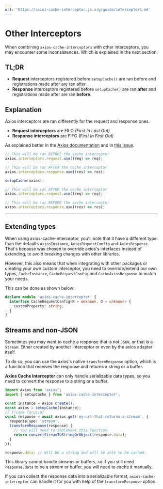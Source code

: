 ```yaml
---
url: 'https://axios-cache-interceptor.js.org/guide/interceptors.md'
---
```

# Other Interceptors

When combining `axios-cache-interceptors` with other interceptors, you may encounter some
inconsistences. Which is explained in the next section.

## TL;DR

* **Request** interceptors registered before `setupCache()` are ran before and
  registrations made after are ran after.
* **Response** interceptors registered before `setupCache()` are ran **after** and
  registrations made after are ran **before**.

## Explanation

Axios interceptors are ran differently for the request and response ones.

* **Request interceptors** are FILO *(First In Last Out)*
* **Response interceptors** are FIFO *(First In First Out)*

As explained better in the
[Axios documentation](https://github.com/axios/axios#interceptors) and in
[this issue](https://github.com/arthurfiorette/axios-cache-interceptor/issues/449#issuecomment-1370327566).

```ts
// This will be ran BEFORE the cache interceptor
axios.interceptors.request.use((req) => req);

// This will be ran AFTER the cache interceptor
axios.interceptors.response.use((res) => res);

setupCache(axios);

// This will be ran AFTER the cache interceptor
axios.interceptors.request.use((req) => req);

// This will be ran BEFORE the cache interceptor
axios.interceptors.response.use((res) => res);
```

***

## Extending types

When using axios-cache-interceptor, you'll note that it have a different type than the
defaults `AxiosInstance`, `AxiosRequestConfig` and `AxiosResponse`. That's because was
chosen to override axios's interfaces instead of extending, to avoid breaking changes with
other libraries.

However, this also means that when integrating with other packages or creating your own
custom interceptor, you need to override/extend our own types, `CacheInstance`,
`CacheRequestConfig` and `CacheAxiosResponse` to match your needs.

This can be done as shown below:

```ts
declare module 'axios-cache-interceptor' {
  interface CacheRequestConfig<R = unknown, D = unknown> {
    customProperty: string;
  }
}
```

## Streams and non-JSON

Sometimes you may want to cache a response that is not `JSON`, or that is a `Stream`. Either created by another interceptor or even by the axios adapter itself.

To do so, you can use the axios's native `transformResponse` option, which is a function that receives the response and returns a string or a buffer.

**Axios Cache Interceptor** can only handle serializable data types, so you need to convert the response to a string or a buffer.

```ts
import Axios from 'axios';
import { setupCache } from 'axios-cache-interceptor';

const instance = Axios.create();
const axios = setupCache(instance);
// [!code focus:8]
const response = await axios.get('my-url-that-returns-a-stream', {
  responseType: 'stream',
  transformResponse(response) {
    // You will need to implement this function.
    return convertStreamToStringOrObject(response.data);
  }
});

response.data; // Will be a string and will be able to be cached.
```

This library cannot handle streams or buffers, so if you still need `response.data` to be a stream or buffer, you will need to cache it manually.

If you can collect the response data into a serializable format, `axios-cache-interceptor` can handle it for you with help of the `transformResponse` option.

